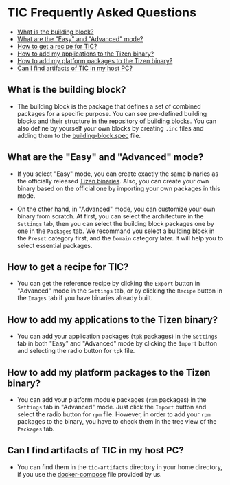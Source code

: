 <!-- omit in toc -->
# TIC Frequently Asked Questions

- [What is the building block?](#what-is-the-building-block)
- [What are the "Easy" and "Advanced" mode?](#what-are-the-easy-and-advanced-mode)
- [How to get a recipe for TIC?](#how-to-get-a-recipe-for-tic)
- [How to add my applications to the Tizen binary?](#how-to-add-my-applications-to-the-tizen-binary)
- [How to add my platform packages to the Tizen binary?](#how-to-add-my-platform-packages-to-the-tizen-binary)
- [Can I find artifacts of TIC in my host PC?](#can-i-find-artifacts-of-tic-in-my-host-pc)

## What is the building block?

- The building block is the package that defines a set of combined packages for a specific purpose.
  You can see pre-defined building blocks and their structure in [the repository of building blocks](https://git.tizen.org/cgit/tools/building-blocks/tree/?h=tizen).
  You can also define by yourself your own blocks by creating `.inc` files and adding them to the [building-block.spec](https://git.tizen.org/cgit/tools/building-blocks/tree/packaging/building-blocks.spec?h=tizen) file.

## What are the "Easy" and "Advanced" mode?

- If you select "Easy" mode, you can create exactly the same binaries as the officially released [Tizen binaries](http://download.tizen.org/releases/milestone/tizen/unified/latest/images/standard/). Also, you can create your own binary based on the official one by importing your own packages in this mode.

- On the other hand, in "Advanced" mode, you can customize your own binary from scratch. At first, you can select the architecture in the `Settings` tab,
  then you can select the building block packages one by one in the `Packages` tab.
  We recommand you select a building block in the `Preset` category first, and the `Domain` category later.
  It will help you to select essential packages.

## How to get a recipe for TIC?

- You can get the reference recipe by clicking the `Export` button in "Advanced" mode in the `Settings` tab, or by clicking the `Recipe` button in the `Images` tab if you have binaries already built.

## How to add my applications to the Tizen binary?

- You can add your application packages (`tpk` packages) in the `Settings` tab in both "Easy" and "Advanced" mode by clicking the `Import` button and selecting the radio button for `tpk` file.

## How to add my platform packages to the Tizen binary?

- You can add your platform module packages (`rpm` packages) in the `Settings` tab in "Advanced" mode. Just click the `Import` button and select the radio button for `rpm` file. However, in order to add your `rpm` packages to the binary, you have to check them in the tree view of the `Packages` tab.

## Can I find artifacts of TIC in my host PC?

- You can find them in the `tic-artifacts` directory in your home directory, if you use the [docker-compose](https://s3-us-west-1.amazonaws.com/tizenschool/257/docker-compose.yaml) file provided by us.

